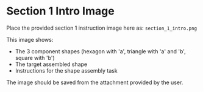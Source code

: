 # Section 1 Intro Image

Place the provided section 1 instruction image here as:
`section_1_intro.png`

This image shows:
- The 3 component shapes (hexagon with 'a', triangle with 'a' and 'b', square with 'b')
- The target assembled shape
- Instructions for the shape assembly task

The image should be saved from the attachment provided by the user.
